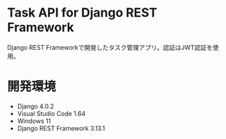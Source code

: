 # Task API for Django REST Framework

Django REST Frameworkで開発したタスク管理アプリ。認証はJWT認証を使用。

# 開発環境

* Django 4.0.2
* Visual Studio Code 1.64
* Windows 11
* Django REST Framework 3.13.1